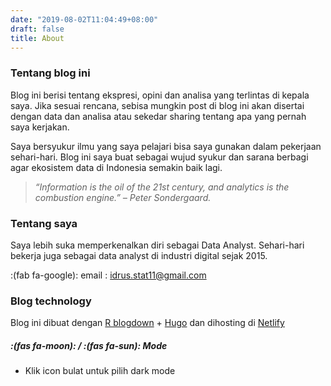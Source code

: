```yaml
---
date: "2019-08-02T11:04:49+08:00"
draft: false
title: About
---
```


### Tentang blog ini
Blog ini berisi tentang ekspresi, opini dan analisa yang terlintas di kepala saya. Jika sesuai rencana, sebisa mungkin post di blog ini akan disertai dengan data dan analisa atau sekedar sharing tentang apa yang pernah saya kerjakan.

Saya bersyukur ilmu yang saya pelajari bisa saya gunakan dalam pekerjaan sehari-hari. Blog ini saya buat  sebagai wujud syukur dan sarana berbagi agar ekosistem data di Indonesia semakin baik lagi.


>  _“Information is the oil of the 21st century, and analytics is the combustion engine.” – Peter Sondergaard._


### Tentang saya
Saya lebih suka memperkenalkan diri sebagai Data Analyst. Sehari-hari bekerja juga sebagai data analyst di industri digital sejak 2015.


:(fab fa-google): email : idrus.stat11@gmail.com



### Blog technology
Blog ini dibuat dengan [R blogdown](https://bookdown.org/yihui/blogdown/) + [Hugo](https://gohugo.io/) dan dihosting di [Netlify](https://www.netlify.com)


##### :(fas fa-moon): / :(fas fa-sun): Mode
* Klik icon bulat untuk pilih dark mode

